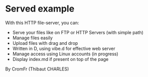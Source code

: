 # Served example

With this HTTP file-server, you can:

- Serve your files like on FTP or HTTP Servers (with simple path)
- Manage files easily
- Upload files with drag and drop
- Written in D, using vibe.d for effective web server
- Manage access using Linux accounts (in progress)
- Display index.md if present on top of the page

By CromFr (Thibaut CHARLES)
